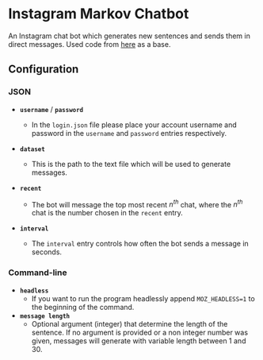 # Instagram Markov Chatbot

An Instagram chat bot which generates new sentences and sends them in direct messages.
Used code from [here](https://towardsdatascience.com/simulating-text-with-markov-chains-in-python-1a27e6d13fc6) as a base.

## Configuration

### JSON

- **`username`** / **`password`**
    - In the `login.json` file please place your account username and password in the `username` and `password` entries respectively.

- **`dataset`**
    - This is the path to the text file which will be used to generate messages.

- **`recent`**
    - The bot will message the top most recent *n<sup>th</sup>* chat, where the *n<sup>th</sup>* chat is the number chosen in the `recent` entry.
- **`interval`**
    - The `interval` entry controls how often the bot sends a message in seconds.

### Command-line

- **`headless`**
    - If you want to run the program headlessly append `MOZ_HEADLESS=1` to the beginning of the command.
- **`message length`**
    - Optional argument (integer) that determine the length of the sentence. If no argument is provided or a non integer number was given, messages will generate with variable length between 1 and 30.